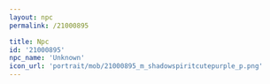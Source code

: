```yaml
---
layout: npc
permalink: /21000895

title: Npc
id: '21000895'
npc_name: 'Unknown'
icon_url: 'portrait/mob/21000895_m_shadowspiritcutepurple_p.png'
---
```

